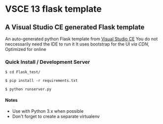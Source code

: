 # VSCE 13 flask template
## A Visual Studio CE generated Flask template

An auto-generated python Flask template from [Visual Studio CE](http://aka.ms/vscommunity)
You do not neccessarily need the IDE to run it
It uses bootstrap for the UI *via CDN*, Optimized for online 

### Quick Install / Development Server
```
$ cd Flask_test/

$ pip install -r requirements.txt

$ python runserver.py 
```
#### Notes
- Use with Python 3.x when possible
- Don't forget to create a separate virtualenv